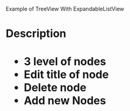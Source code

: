 Example of TreeView With ExpandableListView

<h1>Description<h1>
<ul>
<li>3 level of nodes</li>
  <li>Edit title of node</li>
  <li>Delete node</li>
  <li>Add new Nodes</li>
  </ul>



